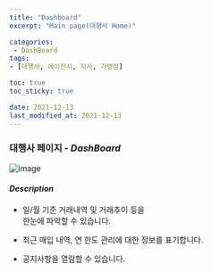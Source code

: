 ```yaml
---
title: "Dashboard"
excerpt: "Main page(대행사 Home)"

categories: 
 - DashBoard
tags:
- [대행사, 에이전시, 지사, 가맹점]

toc: true
toc_sticky: true

date: 2021-12-13
last_modified_at: 2021-12-13
---
```

### 대행사 페이지 - *DashBoard*
![image](https://user-images.githubusercontent.com/95394003/145782416-b20f8a59-b46f-4cbd-8b81-151b089f9c9d.jpeg)
#### *Description*
- 일/월 기준 거래내역 및 거래추이 등을<br>한눈에 파악할 수 있습니다.

- 최근 매입 내역, 연 한도 관리에 대한 정보를 표기합니다.

- 공지사항을 열람할 수 있습니다.
